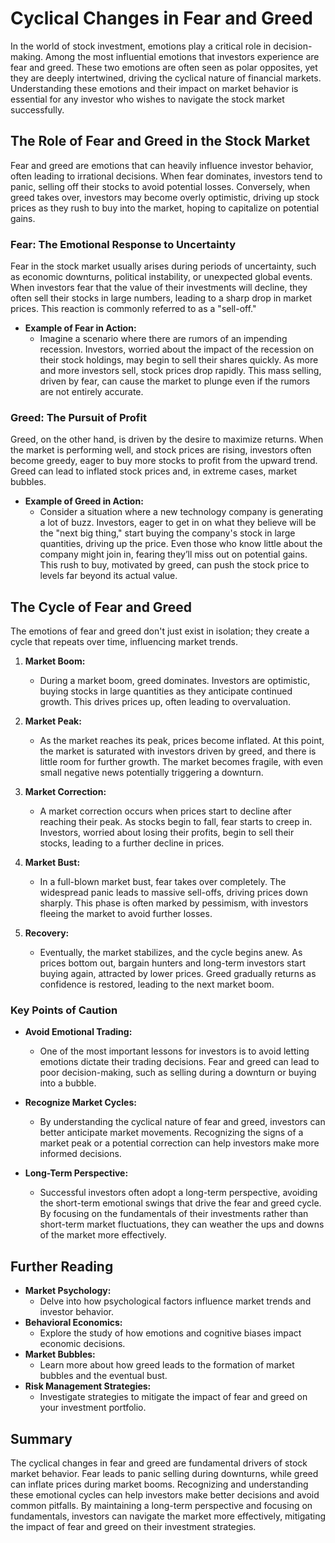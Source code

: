 # Cyclical Changes in Fear and Greed

In the world of stock investment, emotions play a critical role in decision-making. Among the most influential emotions that investors experience are fear and greed. These two emotions are often seen as polar opposites, yet they are deeply intertwined, driving the cyclical nature of financial markets. Understanding these emotions and their impact on market behavior is essential for any investor who wishes to navigate the stock market successfully.

## The Role of Fear and Greed in the Stock Market

Fear and greed are emotions that can heavily influence investor behavior, often leading to irrational decisions. When fear dominates, investors tend to panic, selling off their stocks to avoid potential losses. Conversely, when greed takes over, investors may become overly optimistic, driving up stock prices as they rush to buy into the market, hoping to capitalize on potential gains.

### **Fear: The Emotional Response to Uncertainty**

Fear in the stock market usually arises during periods of uncertainty, such as economic downturns, political instability, or unexpected global events. When investors fear that the value of their investments will decline, they often sell their stocks in large numbers, leading to a sharp drop in market prices. This reaction is commonly referred to as a "sell-off."

- **Example of Fear in Action:**
  - Imagine a scenario where there are rumors of an impending recession. Investors, worried about the impact of the recession on their stock holdings, may begin to sell their shares quickly. As more and more investors sell, stock prices drop rapidly. This mass selling, driven by fear, can cause the market to plunge even if the rumors are not entirely accurate.

### **Greed: The Pursuit of Profit**

Greed, on the other hand, is driven by the desire to maximize returns. When the market is performing well, and stock prices are rising, investors often become greedy, eager to buy more stocks to profit from the upward trend. Greed can lead to inflated stock prices and, in extreme cases, market bubbles.

- **Example of Greed in Action:**
  - Consider a situation where a new technology company is generating a lot of buzz. Investors, eager to get in on what they believe will be the "next big thing," start buying the company's stock in large quantities, driving up the price. Even those who know little about the company might join in, fearing they’ll miss out on potential gains. This rush to buy, motivated by greed, can push the stock price to levels far beyond its actual value.

## The Cycle of Fear and Greed

The emotions of fear and greed don't just exist in isolation; they create a cycle that repeats over time, influencing market trends.

1. **Market Boom:**
   - During a market boom, greed dominates. Investors are optimistic, buying stocks in large quantities as they anticipate continued growth. This drives prices up, often leading to overvaluation.

2. **Market Peak:**
   - As the market reaches its peak, prices become inflated. At this point, the market is saturated with investors driven by greed, and there is little room for further growth. The market becomes fragile, with even small negative news potentially triggering a downturn.

3. **Market Correction:**
   - A market correction occurs when prices start to decline after reaching their peak. As stocks begin to fall, fear starts to creep in. Investors, worried about losing their profits, begin to sell their stocks, leading to a further decline in prices.

4. **Market Bust:**
   - In a full-blown market bust, fear takes over completely. The widespread panic leads to massive sell-offs, driving prices down sharply. This phase is often marked by pessimism, with investors fleeing the market to avoid further losses.

5. **Recovery:**
   - Eventually, the market stabilizes, and the cycle begins anew. As prices bottom out, bargain hunters and long-term investors start buying again, attracted by lower prices. Greed gradually returns as confidence is restored, leading to the next market boom.

### **Key Points of Caution**

- **Avoid Emotional Trading:**
  - One of the most important lessons for investors is to avoid letting emotions dictate their trading decisions. Fear and greed can lead to poor decision-making, such as selling during a downturn or buying into a bubble.

- **Recognize Market Cycles:**
  - By understanding the cyclical nature of fear and greed, investors can better anticipate market movements. Recognizing the signs of a market peak or a potential correction can help investors make more informed decisions.

- **Long-Term Perspective:**
  - Successful investors often adopt a long-term perspective, avoiding the short-term emotional swings that drive the fear and greed cycle. By focusing on the fundamentals of their investments rather than short-term market fluctuations, they can weather the ups and downs of the market more effectively.

## Further Reading

- **Market Psychology:**
  - Delve into how psychological factors influence market trends and investor behavior.
- **Behavioral Economics:**
  - Explore the study of how emotions and cognitive biases impact economic decisions.
- **Market Bubbles:**
  - Learn more about how greed leads to the formation of market bubbles and the eventual bust.
- **Risk Management Strategies:**
  - Investigate strategies to mitigate the impact of fear and greed on your investment portfolio.

## Summary

The cyclical changes in fear and greed are fundamental drivers of stock market behavior. Fear leads to panic selling during downturns, while greed can inflate prices during market booms. Recognizing and understanding these emotional cycles can help investors make better decisions and avoid common pitfalls. By maintaining a long-term perspective and focusing on fundamentals, investors can navigate the market more effectively, mitigating the impact of fear and greed on their investment strategies.